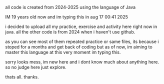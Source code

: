 all code is created from 2024-2025 
using the language of Java

IM 19 years old now and im typing this in aug 17 00:41 2025

i decided to upload all my practice, exercise and activity here right now in java.
all the other code is from 2024 when i haven't use github.

as you can see most of them repeated practice or same files, its because i stoped for a months and get back of coding
but as of now, im aiming to master this language at this very moment im typing this.

sorry looks mess, im new here and i dont know much about anything here.
so no judge here just explore.

thats all. thanks.
